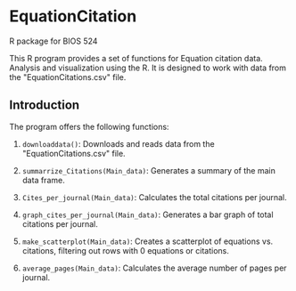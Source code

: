 # EquationCitation
R package for BIOS 524

This R program provides a set of functions for Equation citation data. Analysis and visualization using the R. It is designed to work with data from the "EquationCitations.csv" file.

## Introduction

The program offers the following functions:

1. `downloaddata()`: Downloads and reads data from the "EquationCitations.csv" file.

2. `summarrize_Citations(Main_data)`: Generates a summary of the main data frame.

3. `Cites_per_journal(Main_data)`: Calculates the total citations per journal.

4. `graph_cites_per_journal(Main_data)`: Generates a bar graph of total citations per journal.

5. `make_scatterplot(Main_data)`: Creates a scatterplot of equations vs. citations, filtering out rows with 0 equations or citations.

6. `average_pages(Main_data)`: Calculates the average number of pages per journal.

